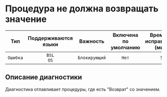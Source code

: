 # Процедура не должна возвращать значение

| Тип | Поддерживаются<br/>языки | Важность | Включена<br/>по умолчанию | Время на<br/>исправление (мин) | Тэги |
| :-: | :-: | :-: | :-: | :-: | :-: |
| `Ошибка` | `BSL`<br/>`OS` | `Блокирующий` | `Нет` | `5` | `error` |


## <TODO PARAMS>

## Описание диагностики

Диагностика отлавливает процедуры, где есть "Возврат" со значением.
